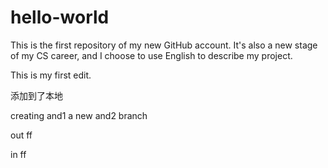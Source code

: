 # hello-world
This is the first repository of my new GitHub account. It's also a new stage of my CS career, and I choose to use English to describe my project. 

This is my first edit.



添加到了本地



creating and1 a new and2 branch

out ff

in ff

